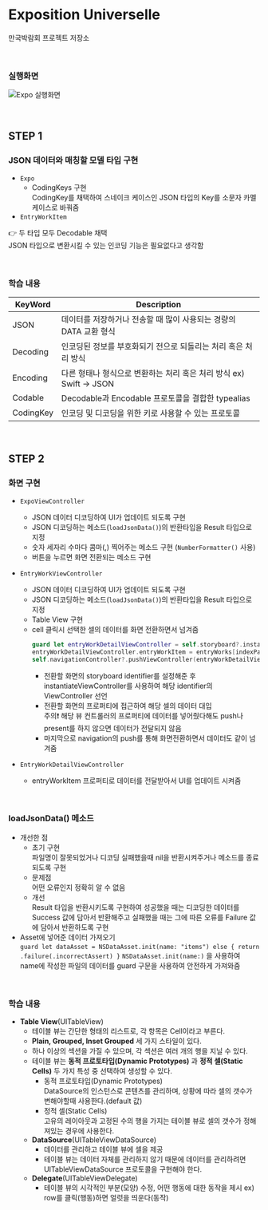 # Exposition Universelle
만국박람회 프로젝트 저장소

<br> 

### 실행화면
![Expo 실행화면](https://user-images.githubusercontent.com/55755686/115770650-eafaa600-a3e7-11eb-906a-89752c4dcaed.gif)

<br>

## STEP 1 
### JSON 데이터와 매칭할 모델 타입 구현
- ```Expo```
    - CodingKeys 구현
    <br> CodingKey를 채택하여 스네이크 케이스인 JSON 타입의 Key를 소문자 카멜케이스로 바꿔줌
- ```EntryWorkItem```

👉 두 타입 모두 Decodable 채택
<br>JSON 타입으로 변환시킬 수 있는 인코딩 기능은 필요없다고 생각함

<br>

### 학습 내용
|KeyWord|Description|
|---|---|
|JSON|데이터를 저장하거나 전송할 때 많이 사용되는 경량의 DATA 교환 형식|
|Decoding|인코딩된 정보를 부호화되기 전으로 되돌리는 처리 혹은 처리 방식|
|Encoding|다른 형태나 형식으로 변환하는 처리 혹은 처리 방식 ex) Swift -> JSON|
|Codable|Decodable과 Encodable 프로토콜을 결합한 typealias|
|CodingKey|인코딩 및 디코딩을 위한 키로 사용할 수 있는 프로토콜|

<br>

## STEP 2
### 화면 구현
- ```ExpoViewController```
    - JSON 데이터 디코딩하여 UI가 업데이트 되도록 구현
    - JSON 디코딩하는 메소드(```loadJsonData()```)의 반환타입을 Result 타입으로 지정
    - 숫자 세자리 수마다 콤마(,) 찍어주는 메소드 구현 (```NumberFormatter()``` 사용)
    - 버튼을 누르면 화면 전환되는 메소드 구현
- ```EntryWorkViewController```
    - JSON 데이터 디코딩하여 UI가 업데이트 되도록 구현
    - JSON 디코딩하는 메소드(```loadJsonData()```)의 반환타입을 Result 타입으로 지정
    - Table View 구현
    - cell 클릭시 선택한 셀의 데이터를 화면 전환하면서 넘겨줌
        <br> 
        ```Swift
        guard let entryWorkDetailViewController = self.storyboard?.instantiateViewController(identifier: "entryWorkDetailVC") as? EntryWorkDetailViewController else { return }
        entryWorkDetailViewController.entryWorkItem = entryWorks[indexPath.row]
        self.navigationController?.pushViewController(entryWorkDetailViewController, animated: true)
        ```
        - 전환할 화면의 storyboard identifier를 설정해준 후 instantiateViewController를 사용하여 해당 identifier의 ViewController 선언
        - 전환할 화면의 프로퍼티에 접근하여 해당 셀의 데이터 대입
        <br> 주의❗️ 해당 뷰 컨트롤러의 프로퍼티에 데이터를 넣어줬다해도 push나 present를 하지 않으면 데이터가 전달되지 않음
        -  마지막으로 navigation의 push를 통해 화면전환하면서 데이터도 같이 넘겨줌

- ```EntryWorkDetailViewController```
    - entryWorkItem 프로퍼티로 데이터를 전달받아서 UI를 업데이트 시켜줌

<br>

### loadJsonData() 메소드
- 개선한 점
    - 초기 구현
    <br> 파일명이 잘못되었거나 디코딩 실패했을때 nil을 반환시켜주거나 메소드를 종료되도록 구현
    - 문제점
    <br> 어떤 오류인지 정확히 알 수 없음
    - 개선
    <br> Result 타입을 반환시키도록 구현하여 성공했을 때는 디코딩한 데이터를 Success 값에 담아서 반환해주고 실패했을 때는 그에 따른 오류를 Failure 값에 담아서 반환하도록 구현
- Asset에 넣어준 데이터 가져오기 <br>
```guard let dataAsset = NSDataAsset.init(name: "items") else { return .failure(.incorrectAssert) }```
```NSDataAsset.init(name:)``` 을 사용하여 name에 작성한 파일의 데이터를 guard 구문을 사용하여 안전하게 가져와줌

<br>

### 학습 내용
- **Table View**(UITableView)
    - 테이블 뷰는 간단한 형태의 리스트로, 각 항목은 Cell이라고 부른다.
    - **Plain, Grouped, Inset Grouped** 세 가지 스타일이 있다.
    - 하나 이상의 섹션을 가질 수 있으며, 각 섹션은 여러 개의 행을 지닐 수 있다.
    - 테이블 뷰는 **동적 프로토타입(Dynamic Prototypes)** 과 **정적 셀(Static Cells)** 두 가지 특성 중 선택하여 생성할 수 있다.
        - 동적 프로토타입(Dynamic Prototypes)
        <br> DataSource의 인스턴스로 콘텐츠를 관리하며, 상황에 따라 셀의 갯수가 변해야할때 사용한다.(default 값)
        - 정적 셀(Static Cells)
        <br> 고유의 레이아웃과 고정된 수의 행을 가지는 테이블 뷰로 셀의 갯수가 정해져있는 경우에 사용한다.
    - **DataSource**(UITableViewDataSource)
        - 데이터를 관리하고 테이블 뷰에 셀을 제공
        - 테이블 뷰는 데이터 자체를 관리하지 않기 때문에 데이터를 관리하려면 UITableViewDataSource 프로토콜을 구현해야 한다.
    - **Delegate**(UITableViewDelegate)
        - 테이블 뷰의 시각적인 부분(모양) 수정, 어떤 행동에 대한 동작을 제시 ex) row를 클릭(행동)하면 얼럿을 띄운다(동작)
    



